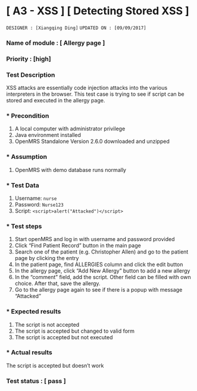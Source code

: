 # [ A3 - XSS ] [ Detecting Stored XSS ]
`DESIGNER : [Xiangqing Ding]`
`UPDATED ON : [09/09/2017]`

### Name of module : [ Allergy page ]

### Priority : [high]

### Test Description


XSS attacks are essentially code injection attacks into the various interpreters in the browser. This test case is trying to see if script can be stored and executed in the allergy page.

### * Precondition
1. A local computer with administrator privilege
2. Java environment installed
3. OpenMRS Standalone Version 2.6.0 downloaded and unzipped

### * Assumption
1. OpenMRS with demo database runs normally

### * Test Data
1. Username: `nurse`
2. Password: `Nurse123`
3. Script: `<script>alert("Attacked")</script>`

### * Test steps
1. Start openMRS and log in with username and password provided
2. Click “Find Patient Record” button in the main page
3. Search one of the patient (e.g. Christopher Allen) and go to the patient page by clicking the entry
4. In the patient page, find ALLERGIES column and click the edit button
5. In the allergy page, click “Add New Allergy” button to add a new allergy
6. In the “comment” field, add the script. Other field can be filled with own choice. After that, save the allergy.
7. Go to the allergy page again to see if there is a popup with message “Attacked”

### * Expected results
1. The script is not accepted
2. The script is accepted but changed to valid form
3. The script is accepted but not executed

### * Actual results
The script is accepted but doesn’t work

### Test status : [ pass ]